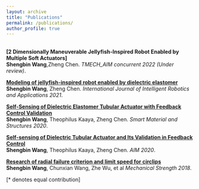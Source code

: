 ```yaml
---
layout: archive
title: "Publications"
permalink: /publications/
author_profile: true
---
```

<br>
<b>[2 Dimensionally Maneuverable Jellyfish-Inspired Robot Enabled by Multiple Soft Actuators]</b> <br> 
<b>Shengbin Wang</b>,Zheng Chen.
<i>TMECH_AIM concurrent 2022 (Under review)</i>.

<b>[Modeling of jellyfish-inspired robot enabled by dielectric elastomer](https://link.springer.com/article/10.1007/s41315-021-00192-1)</b> <br> 
<b>Shengbin Wang</b>, Zheng Chen.
<i>International Journal of Intelligent Robotics and Applications 2021</i>.

<b>[Self-Sensing of Dielectric Elastomer Tubular Actuator with Feedback Control Validation](https://iopscience.iop.org/article/10.1088/1361-665X/ab914b)</b> <br> 
<b>Shengbin Wang</b>, Theophilus Kaaya, Zheng Chen.
<i>Smart Material and Structures 2020</i>.

<b>[Self-sensing of Dielectric Tubular Actuator and Its Validation in Feedback Control]()</b> <br> 
<b>Shengbin Wang</b>, Theophilus Kaaya, Zheng Chen.
<i>AIM 2020</i>.

<b>[Research of radial failure criterion and limit speed for circlips]()</b> <br> 
<b>Shengbin Wang</b>, Chunxian Wang, Zhe Wu, et al
<i>Mechanical Strength 2018</i>.


[\* denotes equal contribution]
